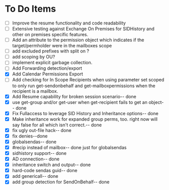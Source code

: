 # To Do Items

- [ ] Improve the resume functionality and code readability
- [ ] Extensive testing against Exchange On Premises for SIDHistory and other on premises specific features.
- [ ] Add an attribute to the permission object which indicates if the target/permholder were in the mailboxes scope
- [ ] add excluded prefixes with split on \?
- [ ] add scoping by OU?
- [ ] implement explicit garbage collection.
- [ ] Add Forwarding detection/export
- [x] Add Calendar Permissions Export
- [ ] Add checking for In Scope Recipients when using parameter set scoped to only run get-sendonbehalf and get-mailboxpermissions when the recipient is a mailbox.
- [x] Add Resume capability for broken session scenario-- done
- [x] use get-group and/or get-user when get-recipient fails to get an object-- done
- [x] Fix Fullaccess to leverage SID History and Inheritance options-- done
- [x] Make inheritance work for expanded group perms, too. right now will say false for all which isn't correct.-- done
- [x] fix ugly out-file hack-- done
- [x] fix denies--done
- [x] globalsendas-- done
- [x] #recip instead of mailbox-- done just for globalsendas
- [x] sidhistory support-- done
- [x] AD connection-- done
- [x] inheritance switch and output-- done
- [x] hard-code sendas guid-- done
- [x] add genericall-- done
- [x] add group detection for SendOnBehalf-- done